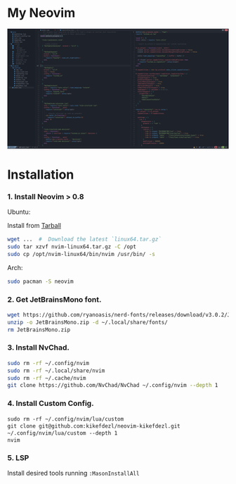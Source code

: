 # My Neovim 
![Screenshot](.thumbnails/screenshot.png)

# Installation

### 1. Install Neovim > 0.8

Ubuntu: 

Install from [Tarball](https://github.com/neovim/neovim/releases/tag/stable)

```bash
wget ...  #  Download the latest `linux64.tar.gz`
sudo tar xzvf nvim-linux64.tar.gz -C /opt
sudo cp /opt/nvim-linux64/bin/nvim /usr/bin/ -s
```

Arch:

```bash
sudo pacman -S neovim
```

### 2. Get JetBrainsMono font.

```bash
wget https://github.com/ryanoasis/nerd-fonts/releases/download/v3.0.2/JetBrainsMono.zip
unzip -o JetBrainsMono.zip -d ~/.local/share/fonts/
rm JetBrainsMono.zip
```

### 3. Install NvChad. 

```bash
sudo rm -rf ~/.config/nvim
sudo rm -rf ~/.local/share/nvim
sudo rm -rf ~/.cache/nvim
git clone https://github.com/NvChad/NvChad ~/.config/nvim --depth 1 
```

### 4. Install Custom Config.

```
sudo rm -rf ~/.config/nvim/lua/custom
git clone git@github.com:kikefdezl/neovim-kikefdezl.git ~/.config/nvim/lua/custom --depth 1
nvim
```

### 5. LSP

Install desired tools running `:MasonInstallAll`
